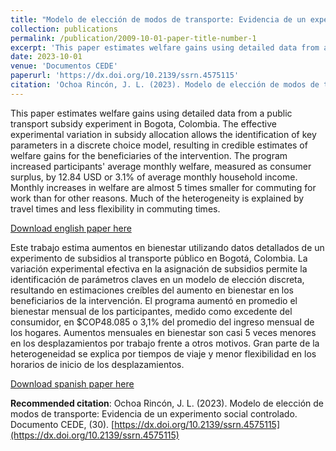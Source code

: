 ```yaml
---
title: "Modelo de elección de modos de transporte: Evidencia de un experimento social controlado"
collection: publications
permalink: /publication/2009-10-01-paper-title-number-1
excerpt: 'This paper estimates welfare gains using detailed data from a public transport subsidy experiment in Bogota, Colombia. The effective experimental variation in subsidy allocation allows the identification of key parameters in a discrete choice model, resulting in credible estimates of welfare gains for the beneficiaries of the intervention. The program increased participants' average monthly welfare, measured as consumer surplus, by 12.84 USD or 3.1% of average monthly household income. Monthly increases in welfare are almost 5 times smaller for commuting for work than for other reasons. Much of the heterogeneity is explained by travel times and less flexibility in commuting times.'
date: 2023-10-01
venue: 'Documentos CEDE'
paperurl: 'https://dx.doi.org/10.2139/ssrn.4575115'
citation: 'Ochoa Rincón, J. L. (2023). Modelo de elección de modos de transporte: Evidencia de un experimento social controlado. Documento CEDE, (30).'
---
```


This paper estimates welfare gains using detailed data from a public transport subsidy experiment in Bogota, Colombia. The effective experimental variation in subsidy allocation allows the identification of key parameters in a discrete choice model, resulting in credible estimates of welfare gains for the beneficiaries of the intervention. The program increased participants' average monthly welfare, measured as consumer surplus, by 12.84 USD or 3.1% of average monthly household income. Monthly increases in welfare are almost 5 times smaller for commuting for work than for other reasons. Much of the heterogeneity is explained by travel times and less flexibility in commuting times.

[Download english paper here](http://jorgeluis8ar.github.io/files/WP-Welfare-Effects-Subsidies-Case-Study-Public-Transport.pdf)

Este trabajo estima aumentos en bienestar utilizando datos detallados de un experimento de subsidios al transporte público en Bogotá, Colombia. La variación experimental efectiva en la asignación de subsidios permite la identificación de parámetros claves en un modelo de elección discreta, resultando en estimaciones creíbles del aumento en bienestar en los beneficiarios de la intervención. El programa aumentó en promedio el bienestar mensual de los participantes, medido como excedente del consumidor, en $COP48.085 o 3,1% del promedio del ingreso mensual de los hogares. Aumentos mensuales en bienestar son casi 5 veces menores en los desplazamientos por trabajo frente a otros motivos. Gran parte de la heterogeneidad se explica por tiempos de viaje y menor flexibilidad en los horarios de inicio de los desplazamientos.

[Download spanish paper here](http://jorgeluis8ar.github.io/files/dcede2023-30.pdf)

**Recommended citation**: Ochoa Rincón, J. L. (2023). Modelo de elección de modos de transporte: Evidencia de un experimento social controlado. Documento CEDE, (30). [https://dx.doi.org/10.2139/ssrn.4575115](https://dx.doi.org/10.2139/ssrn.4575115)
